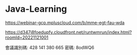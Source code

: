 # Java-Learning


https://webinar-gcp.mpluscloud.com/b/mme-egt-fau-wda



https://d347j8foedupfy.cloudfront.net/runtwmrun/index.html?roomld=20221121001



會議識別碼: 428 141 380 665 
密碼: 8odWQ6 

